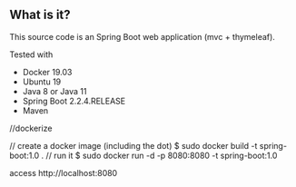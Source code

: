 ## What is it?
This source code is an Spring Boot web application (mvc + thymeleaf).
 
Tested with
* Docker 19.03
* Ubuntu 19
* Java 8 or Java 11
* Spring Boot 2.2.4.RELEASE
* Maven


//dockerize

// create a docker image (including the dot)
$ sudo docker build -t spring-boot:1.0 .
// run it
$ sudo docker run -d -p 8080:8080 -t spring-boot:1.0

  access http://localhost:8080
